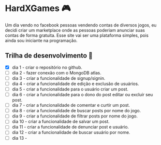 # HardXGames :video_game:

Um dia vendo no facebook pessoas vendendo contas de diversos jogos, eu decidi criar um marketplace onde as pessoas poderiam anunciar suas contas de forma gratuita. Esse site vai ser uma plataforma simples, pois ainda sou iniciante na programação.

## Trilha de desenvolvimento :rocket:

- [x] dia 1 - criar o repositório no github.
- [ ] dia 2 - fazer conexão com o MongoDB atlas.
- [ ] dia 3 - criar a funcionalidade de signup/signin.
- [ ] dia 4 - criar a funcionalidade de edição e exclusão de usuários.
- [ ] dia 5 - criar a funcionalidade para o usuário criar um post.
- [ ] dia 6 - criar a funcionalidade para o dono do post editar ou excluír seu post.
- [ ] dia 7 - criar a funcionalidade de comentar e curtir um post.
- [ ] dia 8 - criar a funcionalidade de buscar posts por nome do jogo.
- [ ] dia 9 - criar a funcionalidade de filtrar posts por nome do jogo.
- [ ] dia 10 - criar a funcionalidade de salvar um post.
- [ ] dia 11 - criar a funcionalidade de denunciar post e usuário.
- [ ] dia 12 - criar a funcionalidade de buscar usuário por nome.
- [ ] dia 13 -  